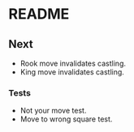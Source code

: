 # README

## Next

* Rook move invalidates castling.
* King move invalidates castling.

### Tests

* Not your move test.
* Move to wrong square test.